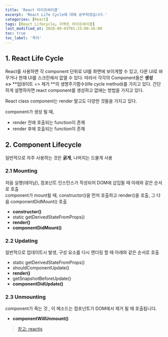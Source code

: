 ```yaml
---
title: 'React 라이프싸이클'
excerpt: 'React Life Cycle에 대해 공부하겠습니다.'
categories: [React]
tags: [React Lifecycle, 리액트 라이프싸이클]
last_modified_at: 2020-09-03T01:15:00-16:00
toc: true
toc_label: '목차'
---
```


## 1. React Life Cycle

React를 사용하면 각 component 단위로 UI를 화면에 보이게할 수 있고, 다른 UI로 바꾸거나 현재 UI를 스크린에서 없앨 수 있다. 따라서 각각의 Component들은 **생성 =>** **업데이트 => 제거 **의 생명주기함수(life cycle method)를 가지고 있다. 간단하게 설명하자면 react component를 생성하고 없애는 방법을 가지고 있다.

React class component는 render 말고도 다양한 것들을 가지고 있다. 

component가 생성 될 때,

-   render 전에 호출되는 function이 존재
-   render 후에 호출되는 function이 존재

## 2. Component Lifecycle

일반적으로 자주 사용하는 것은 **굵게**, 나머지는 드물게 사용

### 2.1 Mounting
처음 실행(태어남), 컴포넌트 인스턴스가 작성되어 DOM에 삽입될 때 아래와 같은 순서로 호출
<br>
component가 mount될 때, constructor()을 먼저 호출하고 render()을 호출, 그 다음 componentDidMount() 호출

-   **constructor()**
-   static getDerivedStateFromProps()
-   **render()**
-   **componentDidMount()**

### 2.2 Updating
일반적으로 업데이트시 발생, 구성 요소를 다시 렌더링 할 때 아래와 같은 순서로 호출

-   static getDerivedStateFromProps()
-   shouldComponentUpdate()
-   **render()**
-   getSnapshotBeforeUpdate()
-   **componentDidUpdate()**

### 2.3 Unmounting
component가 죽는 것 , 이 메소드는 컴포넌트가 DOM에서 제거 될 때 호출됩니다.

-   **componentWillUnmount()**

> [참고: reactjs](https://reactjs.org/docs/react-component.html)
